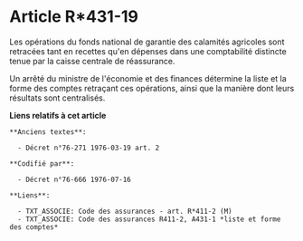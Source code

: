# Article R*431-19

Les opérations du fonds national de garantie des calamités agricoles sont retracées tant en recettes qu'en dépenses dans une
comptabilité distincte tenue par la caisse centrale de réassurance.

Un arrêté du ministre de l'économie et des finances détermine la liste et la forme des comptes retraçant ces opérations,
ainsi que la manière dont leurs résultats sont centralisés.

**Liens relatifs à cet article**

	**Anciens textes**:

	  - Décret n°76-271 1976-03-19 art. 2

	**Codifié par**:

	  - Décret n°76-666 1976-07-16

	**Liens**:

	  - TXT_ASSOCIE: Code des assurances - art. R*411-2 (M)
	  - TXT_ASSOCIE: Code des assurances R411-2, A431-1 *liste et forme des comptes*
